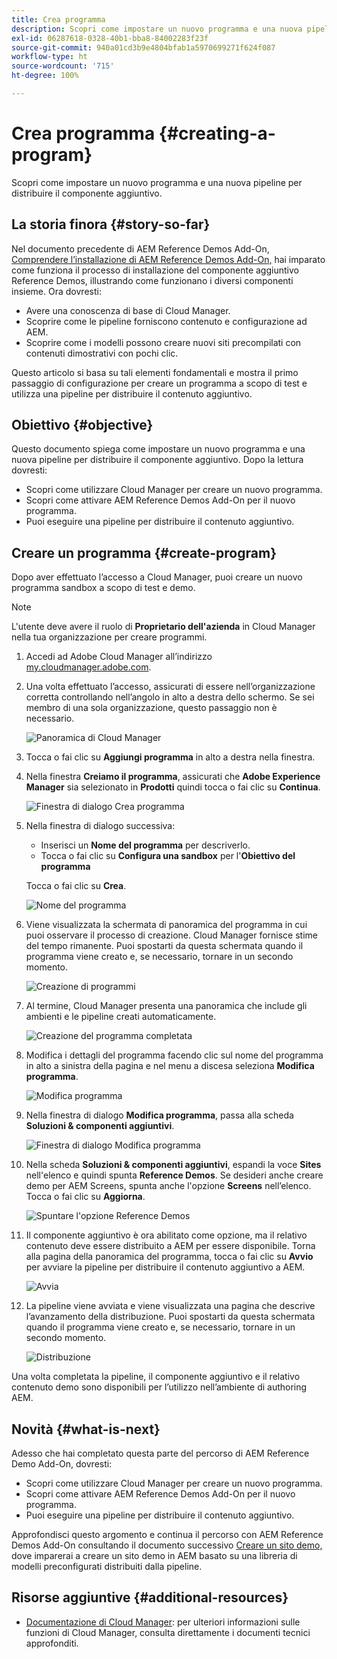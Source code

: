 ```yaml
---
title: Crea programma
description: Scopri come impostare un nuovo programma e una nuova pipeline per distribuire il componente aggiuntivo.
exl-id: 06287618-0328-40b1-bba8-84002283f23f
source-git-commit: 940a01cd3b9e4804bfab1a5970699271f624f087
workflow-type: ht
source-wordcount: '715'
ht-degree: 100%

---
```


# Crea programma {#creating-a-program}

Scopri come impostare un nuovo programma e una nuova pipeline per distribuire il componente aggiuntivo.

## La storia finora {#story-so-far}

Nel documento precedente di AEM Reference Demos Add-On, [Comprendere l’installazione di AEM Reference Demos Add-On,](installation.md) hai imparato come funziona il processo di installazione del componente aggiuntivo Reference Demos, illustrando come funzionano i diversi componenti insieme. Ora dovresti:

* Avere una conoscenza di base di Cloud Manager.
* Scoprire come le pipeline forniscono contenuto e configurazione ad AEM.
* Scoprire come i modelli possono creare nuovi siti precompilati con contenuti dimostrativi con pochi clic.

Questo articolo si basa su tali elementi fondamentali e mostra il primo passaggio di configurazione per creare un programma a scopo di test e utilizza una pipeline per distribuire il contenuto aggiuntivo.

## Obiettivo {#objective}

Questo documento spiega come impostare un nuovo programma e una nuova pipeline per distribuire il componente aggiuntivo. Dopo la lettura dovresti:

* Scopri come utilizzare Cloud Manager per creare un nuovo programma.
* Scopri come attivare AEM Reference Demos Add-On per il nuovo programma.
* Puoi eseguire una pipeline per distribuire il contenuto aggiuntivo.

## Creare un programma {#create-program}

Dopo aver effettuato l’accesso a Cloud Manager, puoi creare un nuovo programma sandbox a scopo di test e demo.

>[!NOTE]
>
>L&#39;utente deve avere il ruolo di **Proprietario dell&#39;azienda** in Cloud Manager nella tua organizzazione per creare programmi.

1. Accedi ad Adobe Cloud Manager all’indirizzo [my.cloudmanager.adobe.com](https://my.cloudmanager.adobe.com/).

1. Una volta effettuato l’accesso, assicurati di essere nell’organizzazione corretta controllando nell’angolo in alto a destra dello schermo. Se sei membro di una sola organizzazione, questo passaggio non è necessario.

   ![Panoramica di Cloud Manager](assets/cloud-manager.png)

1. Tocca o fai clic su **Aggiungi programma** in alto a destra nella finestra.

1. Nella finestra **Creiamo il programma**, assicurati che **Adobe Experience Manager** sia selezionato in **Prodotti** quindi tocca o fai clic su **Continua**.

   ![Finestra di dialogo Crea programma](assets/create-program.png)

1. Nella finestra di dialogo successiva:

   * Inserisci un **Nome del programma** per descriverlo.
   * Tocca o fai clic su **Configura una sandbox** per l&#39;**Obiettivo del programma**

   Tocca o fai clic su **Crea**.

   ![Nome del programma](assets/program-name.png)

1. Viene visualizzata la schermata di panoramica del programma in cui puoi osservare il processo di creazione. Cloud Manager fornisce stime del tempo rimanente. Puoi spostarti da questa schermata quando il programma viene creato e, se necessario, tornare in un secondo momento.

   ![Creazione di programmi](assets/program-creation.png)

1. Al termine, Cloud Manager presenta una panoramica che include gli ambienti e le pipeline creati automaticamente.

   ![Creazione del programma completata](assets/creation-complete.png)

1. Modifica i dettagli del programma facendo clic sul nome del programma in alto a sinistra della pagina e nel menu a discesa seleziona **Modifica programma**.

   ![Modifica programma](assets/edit-program.png)

1. Nella finestra di dialogo **Modifica programma**, passa alla scheda **Soluzioni &amp; componenti aggiuntivi**.

   ![Finestra di dialogo Modifica programma](assets/edit-program-dialog.png)

1. Nella scheda **Soluzioni &amp; componenti aggiuntivi**, espandi la voce **Sites** nell&#39;elenco e quindi spunta **Reference Demos**. Se desideri anche creare demo per AEM Screens, spunta anche l&#39;opzione **Screens** nell’elenco. Tocca o fai clic su **Aggiorna**.

   ![Spuntare l&#39;opzione Reference Demos](assets/edit-program-add-on.png)

1. Il componente aggiuntivo è ora abilitato come opzione, ma il relativo contenuto deve essere distribuito a AEM per essere disponibile. Torna alla pagina della panoramica del programma, tocca o fai clic su **Avvio** per avviare la pipeline per distribuire il contenuto aggiuntivo a AEM.

   ![Avvia](assets/deploy.png)

1. La pipeline viene avviata e viene visualizzata una pagina che descrive l’avanzamento della distribuzione. Puoi spostarti da questa schermata quando il programma viene creato e, se necessario, tornare in un secondo momento.

   ![Distribuzione](assets/deployment.png)

Una volta completata la pipeline, il componente aggiuntivo e il relativo contenuto demo sono disponibili per l’utilizzo nell’ambiente di authoring AEM.

## Novità {#what-is-next}

Adesso che hai completato questa parte del percorso di AEM Reference Demo Add-On, dovresti:

* Scopri come utilizzare Cloud Manager per creare un nuovo programma.
* Scopri come attivare AEM Reference Demos Add-On per il nuovo programma.
* Puoi eseguire una pipeline per distribuire il contenuto aggiuntivo.

Approfondisci questo argomento e continua il percorso con AEM Reference Demos Add-On consultando il documento successivo [Creare un sito demo,](create-site.md) dove imparerai a creare un sito demo in AEM basato su una libreria di modelli preconfigurati distribuiti dalla pipeline.

## Risorse aggiuntive {#additional-resources}

* [Documentazione di Cloud Manager](https://experienceleague.adobe.com/docs/experience-manager-cloud-service/onboarding/onboarding-concepts/cloud-manager-introduction.html?lang=it): per ulteriori informazioni sulle funzioni di Cloud Manager, consulta direttamente i documenti tecnici approfonditi.
